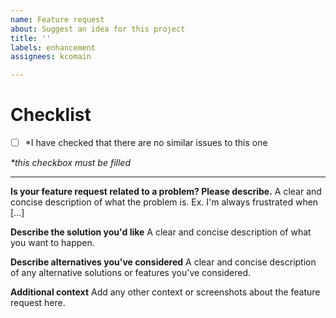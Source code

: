 ```yaml
---
name: Feature request
about: Suggest an idea for this project
title: ''
labels: enhancement
assignees: kcomain

---
```


# Checklist
- [ ] \*I have checked that there are no similar issues to this one

*\*this checkbox must be filled*
<hr>

**Is your feature request related to a problem? Please describe.**
A clear and concise description of what the problem is. Ex. I'm always frustrated when [...]

**Describe the solution you'd like**
A clear and concise description of what you want to happen.

**Describe alternatives you've considered**
A clear and concise description of any alternative solutions or features you've considered.

**Additional context**
Add any other context or screenshots about the feature request here.
